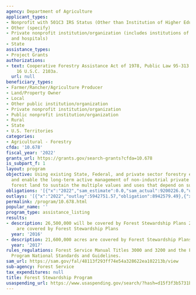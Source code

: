 ```yaml
---
agency: Department of Agriculture
applicant_types:
- Nonprofit with 501C3 IRS Status (Other than Institution of Higher Education)
- Other (specify)
- Private nonprofit institution/organization (includes institutions of higher education
  and hospitals)
- State
assistance_types:
- Project Grants
authorizations:
- text: Cooperative Forestry Assistance Act of 1978, Public Law 95-313 as amended;
    16 U.S.C. 2103a.
  url: null
beneficiary_types:
- Farmer/Rancher/Agriculture Producer
- Land/Property Owner
- Local
- Other public institution/organization
- Private nonprofit institution/organization
- Public nonprofit institution/organization
- Rural
- State
- U.S. Territories
categories:
- Agricultural - Forestry
cfda: '10.678'
fiscal_year: '2022'
grants_url: https://grants.gov/search-grants?cfda=10.678
is_subpart_f: 1
layout: program
objective: Using existing State, Federal, and private sector forestry experts, promote
  and enable the long-term active management of non-industrial private and other non-federal
  forest land to sustain the multiple values and uses that depend on such lands.
obligations: '[{"x":"2022","sam_estimate":0.0,"sam_actual":9200226.0,"usa_spending_actual":7871826.92},{"x":"2023","sam_estimate":0.0,"sam_actual":11312132.0,"usa_spending_actual":11226306.29},{"x":"2024","sam_estimate":11000000.0,"sam_actual":0.0,"usa_spending_actual":11926962.31}]'
outlays: '[{"x":"2022","outlay":5942751.57,"obligation":8942579.49},{"x":"2023","outlay":2015471.56,"obligation":11246800.9},{"x":"2024","outlay":149074.93,"obligation":12223652.52}]'
permalink: /program/10.678.html
popular_name: ''
program_type: assistance_listing
results:
- description: 26,500,000 will be covered by Forest Stewardship Plans 25,138,566 acres
    are covered by Forest Stewardship Plans
  year: '2016'
- description: 21,600,000 acres are covered by Forest Stewardship Plans
  year: '2017'
rules_regulations: Forest Service Manual Titles 3000 and 3200 and the Forest Stewardship
  Program National Standards and Guidelines.
sam_url: https://sam.gov/fal/48113f293ff74e54a328622ea102213b/view
sub-agency: Forest Service
tax_expenditures: null
title: Forest Stewardship Program
usaspending_url: https://www.usaspending.gov/search/?hash=d15f3f3b5731b9e19428738a068ef0b7
---
```

